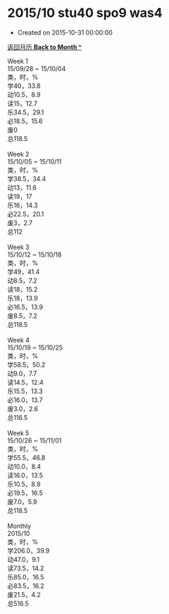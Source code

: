 # 2015/10 stu40 spo9 was4

- Created on 2015-10-31 00:00:00

[返回月历 **Back to Month ^**](_archived/lifelogs/2015/10/index.md)
<br/><div>Week 1</div><div>15/09/28 ~ 15/10/04</div><div>类，时，%</div><div>学40，33.8</div><div>动10.5，8.9</div><div>读15，12.7</div><div>乐34.5，29.1</div><div>必18.5，15.6</div><div>废0</div><div>总118.5</div><div><br/></div><div>Week 2</div><div>15/10/05 ~ 15/10/11</div><div>类，时，%</div><div>学38.5，34.4</div><div>动13，11.6</div><div>读19，17</div><div>乐16，14.3</div><div>必22.5，20.1</div><div>废3，2.7</div><div>总112</div><div><br/></div><div>Week 3</div><div>15/10/12 ~ 15/10/18</div><div>类，时，%</div><div>学49，41.4</div><div>动8.5，7.2</div><div>读18，15.2</div><div>乐18，13.9</div><div>必16.5，13.9</div><div>废8.5，7.2</div><div>总118.5</div><div><br/></div><div>Week 4</div><div>15/10/19 ~ 15/10/25</div><div>类，时，%</div><div>学58.5，50.2</div><div>动9.0，7.7</div><div>读14.5，12.4</div><div>乐15.5，13.3</div><div>必16.0，13.7</div><div>废3.0，2.6</div><div>总116.5</div><div><br/></div><div>Week 5</div><div>15/10/26 ~ 15/11/01</div><div>类，时，%</div><div>学55.5，46.8</div><div>动10.0，8.4</div><div>读16.0，13.5</div><div>乐10.5，8.9</div><div>必19.5，16.5</div><div>废7.0，5.9</div><div>总118.5</div><div><br/></div><div>Monthly</div><div>2015/10</div><div>类，时，%</div><div>学206.0，39.9</div><div>动47.0，9.1</div><div>读73.5，14.2</div><div>乐85.0，16.5</div><div>必83.5，16.2</div><div>废21.5，4.2</div><div>总516.5</div>
